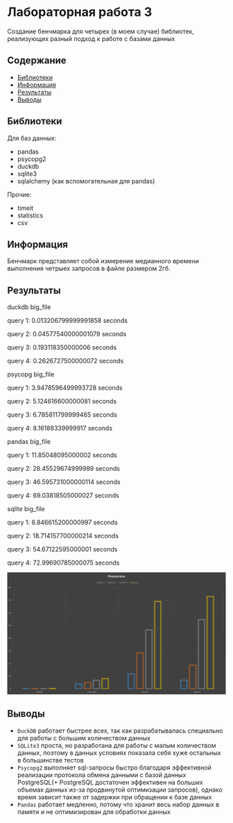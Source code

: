 # Лабораторная работа 3
Создание бенчмарка для четырех (в моем случае) библиотек, реализующих разный подход к работе с базами данных

## Содержание
- [Библиотеки](#Библиотеки)
- [Информация](#Информация)
- [Результаты](#Результаты)
- [Выводы](#выводы)


## Библиотеки
Для баз данных:
- pandas
- psycopg2
- duckdb
- sqlite3
- sqlalchemy (как вспомогательная для pandas)
  
Прочие:
- timeit
- statistics
- csv

## Информация
Бенчмарк представляет собой измерение медианного времени выполнения четрыех запросов в файле размером 2гб.

## Результаты
duckdb big_file

query 1: 0.013206799999991858 seconds

query 2: 0.04577540000001079 seconds

query 3: 0.193118350000006 seconds

query 4: 0.2626727500000072 seconds


psycopg big_file

query 1: 3.9478596499993728 seconds

query 2: 5.124616600000081 seconds

query 3: 6.785811799999465 seconds

query 4: 8.16188339999917 seconds


pandas big_file

query 1: 11.85048095000002 seconds

query 2: 28.45529674999989 seconds

query 3: 46.595731000000114 seconds

query 4: 69.03818505000027 seconds


sqlite big_file

query 1: 6.846615200000997 seconds

query 2: 18.714157700000214 seconds

query 3: 54.67122595000001 seconds

query 4: 72.99690785000075 seconds

![](result.png)


## Выводы
- `DuckDB` работает быстрее всех, так как разрабатывалась специально для работы с большим количеством данных
- `SQLite3` проста, но разработана для работы с малым количеством данных, поэтому в данных условиях показала себя хуже остальных в большинстве тестов
- `Psycopg2` выполняет sql-запросы быстро благодаря эффективной реализации протокола обмена данными с базой данных PostgreSQL(+ PostgreSQL достаточен эффективен на больших объемах данных из-за продвинутой оптимизации запросов), однако время зависит также от задержки при обращении к базе данных
- `Pandas` работает медленно, потому что хранит весь набор данных в памяти и не оптимизирован для обработки данных


